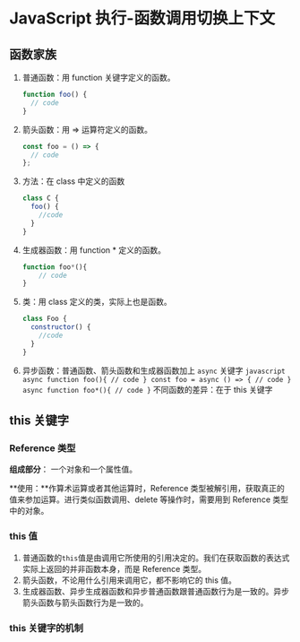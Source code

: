 # JavaScript 执行-函数调用切换上下文

## 函数家族

1. 普通函数：用 function 关键字定义的函数。

   ```javascript
   function foo() {
     // code
   }
   ```

2. 箭头函数：用 => 运算符定义的函数。

   ```javascript
   const foo = () => {
     // code
   };
   ```

3. 方法：在 class 中定义的函数

   ```javascript
   class C {
     foo() {
       //code
     }
   }
   ```

4. 生成器函数：用 function \* 定义的函数。

   ```javascript
   function foo*(){
       // code
   }
   ```

5. 类：用 class 定义的类，实际上也是函数。

   ```javascript
   class Foo {
     constructor() {
       //code
     }
   }
   ```

6. 异步函数：普通函数、箭头函数和生成器函数加上 `async` 关键字
   `javascript async function foo(){ // code } const foo = async () => { // code } async function foo*(){ // code }`
   不同函数的差异：在于 this 关键字

## this 关键字

### Reference 类型

**组成部分**： 一个对象和一个属性值。

**使用：**作算术运算或者其他运算时，Reference 类型被解引用，获取真正的值来参加运算。进行类似函数调用、delete 等操作时，需要用到 Reference 类型中的对象。

### this 值

1. 普通函数的`this`值是由调用它所使用的引用决定的。我们在获取函数的表达式实际上返回的并非函数本身，而是 Reference 类型。
2. 箭头函数，不论用什么引用来调用它，都不影响它的 this 值。
3. 生成器函数、异步生成器函数和异步普通函数跟普通函数行为是一致的。异步箭头函数与箭头函数行为是一致的。

### this 关键字的机制
